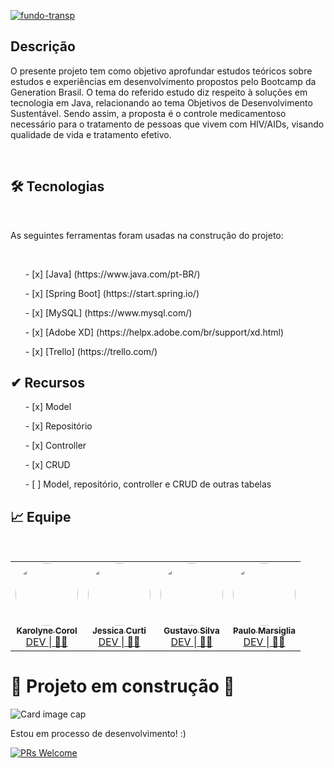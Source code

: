
<a href="https://ibb.co/gy8H9Q7"><img src="https://i.ibb.co/9n0zgBv/fundo-transp.png" alt="fundo-transp" border="0"></a>
        <br><h2 align="left">Descrição</h2>

<p align="left">O presente projeto tem como objetivo aprofundar estudos teóricos
                sobre estudos e experiências em desenvolvimento propostos pelo Bootcamp da Generation Brasil. 
                O tema do referido estudo diz respeito à soluções em tecnologia em Java, relacionando ao tema Objetivos de Desenvolvimento Sustentável.
                Sendo assim, a proposta é o controle medicamentoso necessário para o tratamento de pessoas que vivem com HIV/AIDs, visando qualidade de vida e tratamento efetivo.</p><br>


<h2>🛠 Tecnologias</h2> 

<br>
<p align="left"> As seguintes ferramentas foram usadas na construção do projeto: </p>
</br>


    

       
<ul>
<p align ="left">- [x] [Java] (https://www.java.com/pt-BR/) </p>
<p align ="left">- [x] [Spring Boot] (https://start.spring.io/) </p>
<p align ="left">- [x] [MySQL] (https://www.mysql.com/) </p>
<p align ="left">- [x] [Adobe XD] (https://helpx.adobe.com/br/support/xd.html) </p>
<p align ="left">- [x] [Trello] (https://trello.com/) </p>
</ul>
         

<h2 align ="left">  ✔ Recursos</h2>
            
<ul>
<p align ="left">- [x] Model </p>
<p align ="left">- [x] Repositório </p>
<p align ="left">- [x] Controller</p>
<p align ="left">- [x] CRUD </p>
<p align ="left">- [ ] Model, repositório, controller e CRUD de outras tabelas</p>
</ul>


<h2 align="left"> 📈 Equipe </h2>
    
<table>
<br>

<td align="center"><a href="https://www.linkedin.com/in/karolynecorol/"><img style="border-radius: 50%;" src="https://media-exp1.licdn.com/dms/image/D4D35AQHiM1uyfu_jvw/profile-framedphoto-shrink_400_400/0/1628714230002?e=1643425200&v=beta&t=C-LY_P8rz3hjRYbFhlZleIR05x-R5L2XOoik7dXBjJQ" width="100px;" alt=""/><br /><sub><b>Karolyne Corol</b></sub></a><br /><a href="https://www.linkedin.com/in/karolynecorol/" title="Karolyne Corol">DEV | 👩‍💻</a></td>

<td align="center"><a href="https://www.linkedin.com/in/jessicacurti/"><img style="border-radius: 50%;" src="https://media-exp1.licdn.com/dms/image/C4D03AQEd8P0BZDW0Pg/profile-displayphoto-shrink_800_800/0/1639740130657?e=1648684800&v=beta&t=WwD3-pKiyOLSviyyf0rF8BromrPuSOZIGE5nYiBpEcY" width="100px;" alt=""/><br /><sub><b>Jessica Curti</b></sub></a><br /><a href="https://www.linkedin.com/in/jessicacurti/" title="Jessica Curti">DEV | 👩‍💻</a></td>

<td align="center"><a href="https://www.linkedin.com/in/jgustavooliveira/"><img style="border-radius: 50%;" src="https://media-exp1.licdn.com/dms/image/C4D35AQFWc2snKokf2g/profile-framedphoto-shrink_400_400/0/1620269147595?e=1643425200&v=beta&t=uh29QyMaFZLcZvak5BucVfofnvan1T8E91W9T0MsyE0" width="100px;" alt=""/><br /><sub><b>Gustavo Silva</b></sub></a><br /><a href="https://www.linkedin.com/in/jgustavooliveira/ title="Gustavo Silva">DEV | 👨‍💻</a></td>

<td align="center"><a href="https://www.linkedin.com/in/paulomarsiglia/"><img style="border-radius: 50%;" src="https://media-exp1.licdn.com/dms/image/D4D35AQFC1fnGoETMmw/profile-framedphoto-shrink_400_400/0/1631825798610?e=1643428800&v=beta&t=9UZQY1G8cxeu7oyUGmeqWHvnUgHQGqpzzh-q1Okd5fc" width="100px;" alt=""/><br /><sub><b>Paulo Marsiglia</b></sub></a><br /><a href="https://www.linkedin.com/in/paulomarsiglia/" title="Paulo Marsiglia">DEV | 👨‍💻</a></td>


</table>
<h1> 🚧 Projeto em construção 🚧 </h1>

    
<div class="card" style="width: 18rem;">
<img class="card-img-top" src="https://media1.giphy.com/media/NsAXBsSzxzyK8yxHwd/giphy.gif?cid=ecf05e47t7m98i52it8nhwvydxcc6zrojxri6regkkea1c1p&rid=giphy.gif&ct=g" alt="Card image cap">
<div class="card-body">
<p class="card-text">Estou em processo de desenvolvimento! :)</p>
<p><a href="http://makeapullrequest.com">
<img src="https://img.shields.io/badge/progresso-22%25-red.svg" alt="PRs Welcome">
</a></p>
    <br><br>
</div>


